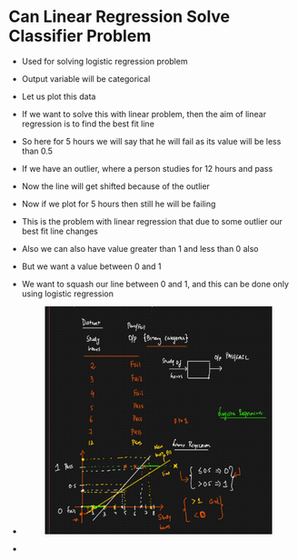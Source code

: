 # Can Linear Regression Solve Classifier Problem

* Used for solving logistic regression problem
* Output variable will be categorical
* Let us plot this data
* If we want to solve this with linear problem, then the aim of linear regression is to find the best fit line
* So here for 5 hours we will say that he will fail as its value will be less than 0.5
* If we have an outlier, where a person studies for 12 hours and pass
* Now the line will get shifted because of the outlier
* Now if we plot for 5 hours then still he will be failing
* This is the problem with linear regression that due to some outlier our best fit line changes
* Also we can also have value greater than 1 and less than 0 also
* But we want a value between 0 and 1
* We want to squash our line between 0 and 1, and this can be done only using logistic regression
*   &#x20;

    <figure><img src="../../.gitbook/assets/image (39).png" alt=""><figcaption></figcaption></figure>
*
